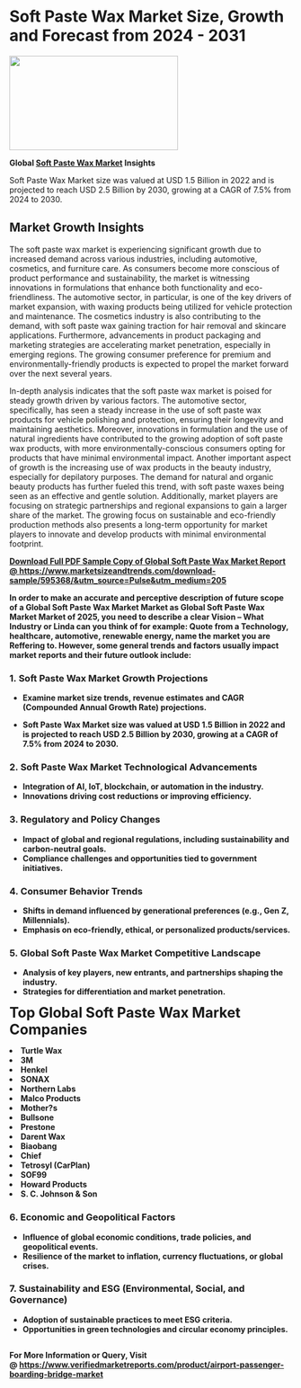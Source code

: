 <H1>Soft Paste Wax Market Size, Growth and Forecast from 2024 - 2031</H1><img class="aligncenter size-medium wp-image-584254" src="https://thirdeyenews.in/wp-content/uploads/2024/09/Global-Market-Research-300x168.jpeg" alt="" width="300" height="168" /><p><strong>Global&nbsp;<a href="https://www.marketsizeandtrends.com/download-sample/595368/&amp;utm_source=Pulse&amp;utm_medium=205">Soft Paste Wax Market</a> Insights</strong></p><p>Soft Paste Wax Market size was valued at USD 1.5 Billion in 2022 and is projected to reach USD 2.5 Billion by 2030, growing at a CAGR of 7.5% from 2024 to 2030.</p><p><h2>Market Growth Insights</h2> <p>The soft paste wax market is experiencing significant growth due to increased demand across various industries, including automotive, cosmetics, and furniture care. As consumers become more conscious of product performance and sustainability, the market is witnessing innovations in formulations that enhance both functionality and eco-friendliness. The automotive sector, in particular, is one of the key drivers of market expansion, with waxing products being utilized for vehicle protection and maintenance. The cosmetics industry is also contributing to the demand, with soft paste wax gaining traction for hair removal and skincare applications. Furthermore, advancements in product packaging and marketing strategies are accelerating market penetration, especially in emerging regions. The growing consumer preference for premium and environmentally-friendly products is expected to propel the market forward over the next several years.</p> <p><strong><a href="#"></a></strong></p> <p>In-depth analysis indicates that the soft paste wax market is poised for steady growth driven by various factors. The automotive sector, specifically, has seen a steady increase in the use of soft paste wax products for vehicle polishing and protection, ensuring their longevity and maintaining aesthetics. Moreover, innovations in formulation and the use of natural ingredients have contributed to the growing adoption of soft paste wax products, with more environmentally-conscious consumers opting for products that have minimal environmental impact. Another important aspect of growth is the increasing use of wax products in the beauty industry, especially for depilatory purposes. The demand for natural and organic beauty products has further fueled this trend, with soft paste waxes being seen as an effective and gentle solution. Additionally, market players are focusing on strategic partnerships and regional expansions to gain a larger share of the market. The growing focus on sustainable and eco-friendly production methods also presents a long-term opportunity for market players to innovate and develop products with minimal environmental footprint.</p> <p><strong><a href="#"></p><p><span class=""><strong>Download Full PDF Sample Copy of Global Soft Paste Wax Market Report</strong> @ <a href="https://www.marketsizeandtrends.com/download-sample/595368/&amp;utm_source=Pulse&amp;utm_medium=205" target="_blank">https://www.marketsizeandtrends.com/download-sample/595368/&amp;utm_source=Pulse&amp;utm_medium=205</a></span></p><p>In order to make an accurate and perceptive description of future scope of a Global&nbsp;Soft Paste Wax Market Market as Global&nbsp;Soft Paste Wax Market Market of 2025, you need to describe a clear Vision &ndash; What Industry or Linda can you think of for example: Quote from a Technology, healthcare, automotive, renewable energy, name the market you are Reffering to. However, some general trends and factors usually impact market reports and their future outlook include:</p><h3>1.&nbsp;<strong>Soft Paste Wax Market Growth Projections</strong></h3><ul><li>Examine market size trends, revenue estimates and CAGR (Compounded Annual Growth Rate) projections.</li><li><p>Soft Paste Wax Market size was valued at USD 1.5 Billion in 2022 and is projected to reach USD 2.5 Billion by 2030, growing at a CAGR of 7.5% from 2024 to 2030.</p></li></ul><h3>2.&nbsp;<strong>Soft Paste Wax Market Technological Advancements</strong></h3><ul><li>Integration of AI, IoT, blockchain, or automation in the industry.</li><li>Innovations driving cost reductions or improving efficiency.</li></ul><h3>3.&nbsp;<strong>Regulatory and Policy Changes</strong></h3><ul><li>Impact of global and regional regulations, including sustainability and carbon-neutral goals.</li><li>Compliance challenges and opportunities tied to government initiatives.</li></ul><h3>4.&nbsp;<strong>Consumer Behavior Trends</strong></h3><ul><li>Shifts in demand influenced by generational preferences (e.g., Gen Z, Millennials).</li><li>Emphasis on eco-friendly, ethical, or personalized products/services.</li></ul><h3>5.&nbsp;<strong>Global Soft Paste Wax Market Competitive Landscape</strong></h3><ul><li>Analysis of key players, new entrants, and partnerships shaping the industry.</li><li>Strategies for differentiation and market penetration.</li></ul><p data-pm-slice="1 1 []"><span style="color: inherit; font-family: inherit; font-size: 25px;">Top Global Soft Paste Wax Market Companies</span></p><div class="" data-test-id=""><p><li>Turtle Wax</li><li> 3M</li><li> Henkel</li><li> SONAX</li><li> Northern Labs</li><li> Malco Products</li><li> Mother?s</li><li> Bullsone</li><li> Prestone</li><li> Darent Wax</li><li> Biaobang</li><li> Chief</li><li> Tetrosyl (CarPlan)</li><li> SOF99</li><li> Howard Products</li><li> S. C. Johnson & Son</li></p></div><h3>6.&nbsp;<strong>Economic and Geopolitical Factors</strong></h3><ul><li>Influence of global economic conditions, trade policies, and geopolitical events.</li><li>Resilience of the market to inflation, currency fluctuations, or global crises.</li></ul><h3>7.&nbsp;<strong>Sustainability and ESG (Environmental, Social, and Governance)</strong></h3><ul><li>Adoption of sustainable practices to meet ESG criteria.</li><li>Opportunities in green technologies and circular economy principles.</li></ul><h2><strong style="font-size: 14px;">For More Information or Query, Visit @&nbsp;</strong><a style="background-color: #ffffff; font-size: 14px;" href="https://www.marketsizeandtrends.com/report/soft-paste-wax-market/" target="_blank">https://www.verifiedmarketreports.com/product/airport-passenger-boarding-bridge-market</a></h2>
